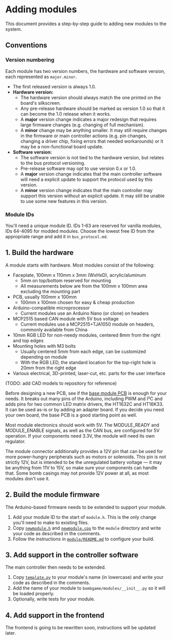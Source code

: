 # Adding modules

This document provides a step-by-step guide to adding new modules to the system.

## Conventions

### Version numbering

Each module has two version numbers, the hardware and software version, each represented as `major.minor`.

- The first released version is always 1.0.
- **Hardware version:**
    - The hardware version should always match the one printed on the board's silkscreen.
    - Any pre-release hardware should be marked as version 1.0 so that it can become the 1.0 release when it works.
    - A **major** version change indicates a major redesign that requires large firmware changes (e.g. changing of full mechanism).
    - A **minor** change may be anything smaller. It may still require changes in the firmware or main controller actions (e.g. pin changes, changing a driver chip, fixing errors that needed workarounds) or it may be a non-functional board update.
- **Software version:**
    - The software version is not tied to the hardware version, but relates to the bus protocol versioning.
    - Pre-release software may opt to use version 0.x or 1.0.
    - A **major** version change indicates that the main controller software will need a explicit update to support the protocol used by this version.
    - A **minor** version change indicates that the main controller may support this version without an explicit update. It may still be unable to use some new features in this version.

### Module IDs

You'll need a unique module ID. IDs 1-63 are reserved for vanilla modules, IDs 64-4095 for modded modules. Choose the lowest free ID from the appropriate range and add it in `bus_protocol.md`.

## 1. Build the hardware

A module starts with hardware. Most modules consist of the following:

- Faceplate, 100mm x 110mm x 3mm (WxHxD), acrylic/aluminum
    - 5mm on top/bottom reserved for mounting
    - All measurements below are from the 100mm x 100mm area excluding the mounting part
- PCB, usually 100mm x 100mm
    - 100mm x 100mm chosen for easy & cheap production
- Arduino-compatible microprocessor
    - Current modules use an Arduino Nano (or clone) on headers
- MCP2515 based CAN module with 5V bus voltage
    - Current modules use a MCP2515+TJA1050 module on headers, commonly available from China
- 10mm RGB LED for non-needy modules, centered 8mm from the right and top edges
- Mounting holes with M3 bolts
    - Usually centered 5mm from each edge, can be customized depending on module
    - With the RGB LED, the standard location for the top-right hole is 20mm from the right edge
- Various electrical, 3D-printed, laser-cut, etc. parts for the user interface

(TODO: add CAD models to repository for reference)

Before designing a new PCB, see if the [base module PCB][base-pcb] is enough for your needs. It breaks out many pins of the Arduino, including PWM and I&sup2;C and adds pins for two common LED matrix drivers, the HT1632C and HT16K33. It can be used as-is or by adding an adapter board. If you decide you need your own board, the base PCB is a good starting point as well.

Most module electronics should work with 5V. The MODULE_READY and MODULE_ENABLE signals, as well as the CAN bus, are configured for 5V operation. If your components need 3.3V, the module will need its own regulator.

The module connector additionally provides a 12V pin that can be used for more power-hungry peripherals such as motors or solenoids. This pin is not strictly 12V, but is intended to be the unregulated battery voltage &mdash; it may be anything from 11V to 15V, so make sure your components can handle that. Some bomb casings may not provide 12V power at all, as most modules don't use it.

## 2. Build the module firmware

The Arduino-based firmware needs to be extended to support your module.

1. Add your module ID to the start of `module.h`. This is the only change you'll need to make to existing files.
2. Copy [`newmodule.h`][newmodule.h] and [`newmodule.cpp`][newmodule.cpp] to the `module` directory and write your code as described in the comments.
3. Follow the instructions in [`module/README.md`][module-readme] to configure your build.

## 3. Add support in the controller software

The main controller then needs to be extended.

1. Copy [`template.py`][template.py] to your module's name (in lowercase) and write your code as described in the comments.
2. Add the name of your module to `bombgame/modules/__init__.py` so it will be loaded properly.
3. Optionally, write tests for your module. <!-- TODO: create a standard location - probably bombgame/test/modules -->

## 4. Add support in the frontend

The frontend is going to be rewritten soon, instructions will be updated later.


[base-pcb]: ../hardware/module_base
[newmodule.h]: ../module/module_template/newmodule.h
[newmodule.cpp]: ../module/module_template/newmodule.cpp
[template.py]: ../maincontroller/bombgame/modules/template.py
[module-readme]: ../module/README.md
